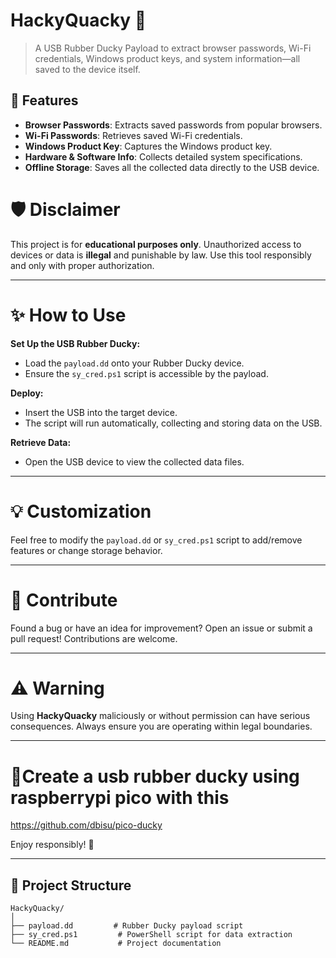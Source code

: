 # HackyQuacky 🦆  
> A USB Rubber Ducky Payload to extract browser passwords, Wi-Fi credentials, Windows product keys, and system information—all saved to the device itself.

## 🚀 Features
- **Browser Passwords**: Extracts saved passwords from popular browsers.  
- **Wi-Fi Passwords**: Retrieves saved Wi-Fi credentials.  
- **Windows Product Key**: Captures the Windows product key.  
- **Hardware & Software Info**: Collects detailed system specifications.  
- **Offline Storage**: Saves all the collected data directly to the USB device.

# 🛡️ **Disclaimer**  
This project is for **educational purposes only**. Unauthorized access to devices or data is **illegal** and punishable by law. Use this tool responsibly and only with proper authorization.

---

# ✨ **How to Use**  

**Set Up the USB Rubber Ducky:**  
- Load the `payload.dd` onto your Rubber Ducky device.  
- Ensure the `sy_cred.ps1` script is accessible by the payload.  

**Deploy:**  
- Insert the USB into the target device.  
- The script will run automatically, collecting and storing data on the USB.  

**Retrieve Data:**  
- Open the USB device to view the collected data files.

---

# 💡 **Customization**  
Feel free to modify the `payload.dd` or `sy_cred.ps1` script to add/remove features or change storage behavior.

---

# 📢 **Contribute**  
Found a bug or have an idea for improvement? Open an issue or submit a pull request! Contributions are welcome.

---

# ⚠️ **Warning**  
Using **HackyQuacky** maliciously or without permission can have serious consequences. Always ensure you are operating within legal boundaries.

---

# 🦆Create a usb rubber ducky using raspberrypi pico with this
  https://github.com/dbisu/pico-ducky

Enjoy responsibly! 🦆


---

## 📁 Project Structure
```plaintext
HackyQuacky/
│
├── payload.dd         # Rubber Ducky payload script
├── sy_cred.ps1         # PowerShell script for data extraction
└── README.md           # Project documentation


